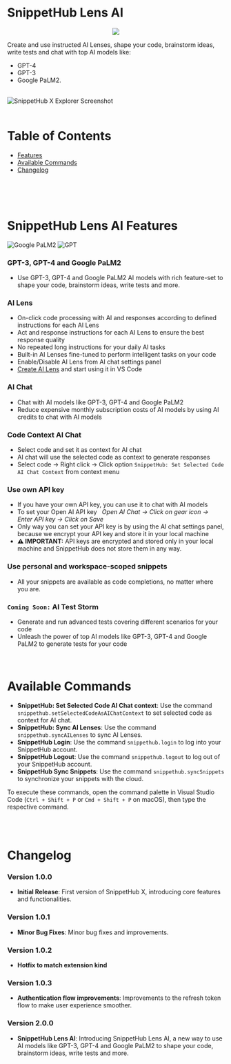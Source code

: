 # SnippetHub Lens AI

<p align="center">
  <img src="https://app.snippethub.io/_next/image?url=%2Fimg%2Fsh-logo.png&w=96&q=75" />
</p>

Create and use instructed AI Lenses, shape your code, brainstorm ideas, write tests and chat with top AI models like:

-  GPT-4
-  GPT-3
-  Google PaLM2.
   <br>
   <br>

![SnippetHub X Explorer Screenshot](https://res.cloudinary.com/djm0dkhs2/image/upload/v1701200192/Untitled_design_2_f51f7x.gif)
<br>
<br>

# Table of Contents

-  [Features](#features)
-  [Available Commands](#available-commands)
-  [Changelog](#changelog)
<br>
<br>
<br>

# SnippetHub Lens AI Features

![Google PaLM2](https://res.cloudinary.com/djm0dkhs2/image/upload/v1701198673/google_palm_logo_1_lu57bl.png)
![GPT](https://res.cloudinary.com/djm0dkhs2/image/upload/v1701198752/gpt4_isvgp9.svg)

### GPT-3, GPT-4 and Google PaLM2

-  Use GPT-3, GPT-4 and Google PaLM2 AI models with rich feature-set to shape your code, brainstorm ideas, write tests and more.

### AI Lens

-  On-click code processing with AI and responses according to defined instructions for each AI Lens
-  Act and response instructions for each AI Lens to ensure the best response quality
-  No repeated long instructions for your daily AI tasks
-  Built-in AI Lenses fine-tuned to perform intelligent tasks on your code
-  Enable/Disable AI Lens from AI chat settings panel
-  [Create AI Lens](https://app.snippethub.io/lens/create) and start using it in VS Code

### AI Chat

-  Chat with AI models like GPT-3, GPT-4 and Google PaLM2
-  Reduce expensive monthly subscription costs of AI models by using AI credits to chat with AI models

### Code Context AI Chat

-  Select code and set it as context for AI chat
-  AI chat will use the selected code as context to generate responses
-  Select code -> Right click -> Click option `SnippetHub: Set Selected Code AI Chat Context` from context menu

### Use own API key

-  If you have your own API key, you can use it to chat with AI models
-  To set your Open AI API key &nbsp; _Open AI Chat -> Click on gear icon -> Enter API key -> Click on Save_
-  Only way you can set your API key is by using the AI chat settings panel, because we encrypt your API key and store it in your local machine
-  **⚠️ IMPORTANT:** API keys are encrypted and stored only in your local machine and SnippetHub does not store them in any way.

### Use personal and workspace-scoped snippets

-  All your snippets are available as code completions, no matter where you are.

### `Coming Soon:` AI Test Storm

- Generate and run advanced tests covering different scenarios for your code
- Unleash the power of top AI models like GPT-3, GPT-4 and Google PaLM2 to generate tests for your code
   <br>
   <br>
   <br>
   
# Available Commands

-  **SnippetHub: Set Selected Code AI Chat context**: Use the command `snippethub.setSelectedCodeAsAIChatContext` to set selected code as context for AI chat.
-  **SnippetHub: Sync AI Lenses**: Use the command `snippethub.syncAILenses` to sync AI Lenses.
-  **SnippetHub Login**: Use the command `snippethub.login` to log into your SnippetHub account.
-  **SnippetHub Logout**: Use the command `snippethub.logout` to log out of your SnippetHub account.
-  **SnippetHub Sync Snippets**: Use the command `snippethub.syncSnippets` to synchronize your snippets with the cloud.

To execute these commands, open the command palette in Visual Studio Code (`Ctrl + Shift + P` or `Cmd + Shift + P` on macOS), then type the respective command.

<br>
<br>

# Changelog

### Version 1.0.0

-  **Initial Release**: First version of SnippetHub X, introducing core features and functionalities.

### Version 1.0.1

-  **Minor Bug Fixes**: Minor bug fixes and improvements.

### Version 1.0.2

-  **Hotfix to match extension kind**

### Version 1.0.3

-  **Authentication flow improvements**: Improvements to the refresh token flow to make user experience smoother.

### Version 2.0.0

-  **SnippetHub Lens AI**: Introducing SnippetHub Lens AI, a new way to use AI models like GPT-3, GPT-4 and Google PaLM2 to shape your code, brainstorm ideas, write tests and more.
